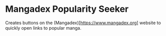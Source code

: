 # Mangadex Popularity Seeker

Creates buttons on the (Mangadex)[https://www.mangadex.org] website to quickly open links to popular manga.